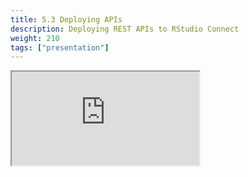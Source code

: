 ```yaml
---
title: 5.3 Deploying APIs
description: Deploying REST APIs to RStudio Connect
weight: 210
tags: ["presentation"]
---
```


<!-- source: <a href="https://colorado.rstudio.com/rsc/pro-admin-training/deploy-plumber" target="_blank">pro-admin-training/deploy-plumber</a> -->
<div class="xaringan-column">
  <div class="responsive-container-xaringan">
    <div class="animated-r-wrapper">
      <div class="animated-r-vertical">
        <div class="animated-r-circle"></div>
      </div>
      <div class="animated-r-diagonal"></div>
    </div>
    <iframe 
      src="https://colorado.rstudio.com/rsc/pro-admin-training/deploy-plumber" 
          gesture="media"  allow="encrypted-media" allowfullscreen
          scrolling="no">
    </iframe>
  </div>
</div>
